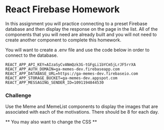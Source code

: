 # React Firebase Homework

In this assignment you will practice connecting to a preset Firebase database and then display the response on the page in the list. All of the components that you will need are already built and you will not need to create another component to complete this homework.

You will want to create a .env file and use the code below in order to connect to the database.

```
REACT_APP_API_KEY=AIzaSyCvANmQzk3G-tGFgLi1bYCm5jLrJF5rrXA
REACT_APP_AUTH_DOMAIN=ga-memes-dev.firebaseapp.com
REACT_APP_DATABASE_URL=https://ga-memes-dev.firebaseio.com
REACT_APP_STORAGE_BUCKET=ga-memes-dev.appspot.com
REACT_APP_MESSAGING_SENDER_ID=1091194844530
```

### Challenge
Use the Meme and MemeList components to display the images that are associated with each of the motivations. There should be 8 for each day.

** You may also want to change the CSS **
